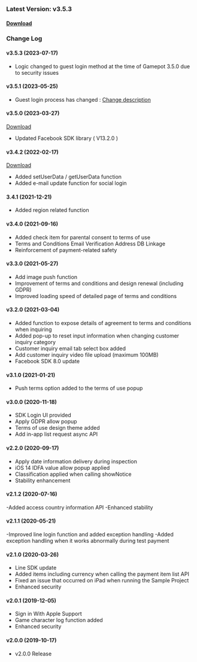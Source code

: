 ### Latest Version: v3.5.3

#### [Download](https://xyuditqzezxs1008973.cdn.ntruss.com/sdk/GAMEPOT_IOS_SDK_Release230717.zip)


### Change Log

#### v3.5.3 (2023-07-17)

- Logic changed to guest login method at the time of Gamepot 3.5.0 due to security issues

#### v3.5.1 (2023-05-25)

- Guest login process has changed : [Change description](https://docs.gamepot.io/english/gamepot_faq#ver-3.5.1-changes)

#### v3.5.0 (2023-03-27)

[Download](https://xyuditqzezxs1008973.cdn.ntruss.com/sdk/GAMEPOT_IOS_SDK_Release230327.zip)

- Updated Facebook SDK library ( V13.2.0 )

#### v3.4.2 (2022-02-17)

[Download](https://xyuditqzezxs1008973.cdn.ntruss.com/sdk/GAMEPOT_IOS_SDK_20220217.zip)

- Added setUserData / getUserData function
- Added e-mail update function for social login

#### 3.4.1 (2021-12-21)

- Added region related function

#### v3.4.0 (2021-09-16)
- Added check item for parental consent to terms of use
- Terms and Conditions Email Verification Address DB Linkage
- Reinforcement of payment-related safety

#### v3.3.0 (2021-05-27)

- Add image push function
- Improvement of terms and conditions and design renewal (including GDPR)
- Improved loading speed of detailed page of terms and conditions

#### v3.2.0 (2021-03-04)

- Added function to expose details of agreement to terms and conditions when inquiring
- Added pop-up to reset input information when changing customer inquiry category
- Customer inquiry email tab select box added
- Add customer inquiry video file upload (maximum 100MB)
- Facebook SDK 8.0 update

#### v3.1.0 (2021-01-21)

- Push terms option added to the terms of use popup

#### v3.0.0 (2020-11-18)

- SDK Login UI provided
- Apply GDPR allow popup
- Terms of use design theme added
- Add in-app list request async API

#### v2.2.0 (2020-09-17)

- Apply date information delivery during inspection
- iOS 14 IDFA value allow popup applied
- Classification applied when calling showNotice
- Stability enhancement

#### v2.1.2 (2020-07-16)

-Added access country information API
-Enhanced stability

#### v2.1.1 (2020-05-21)

-Improved line login function and added exception handling
-Added exception handling when it works abnormally during test payment

#### v2.1.0 (2020-03-26)

- Line SDK update
- Added items including currency when calling the payment item list API
- Fixed an issue that occurred on iPad when running the Sample Project
- Enhanced security

#### v2.0.1 (2019-12-05)

- Sign in With Apple Support
- Game character log function added
- Enhanced security

#### v2.0.0 (2019-10-17)

- v2.0.0 Release
